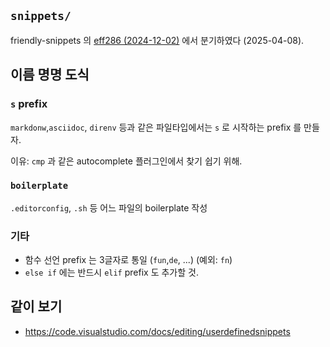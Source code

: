 ## `snippets/`

friendly-snippets 의 [eff286 (2024-12-02)](https://github.com/rafamadriz/friendly-snippets/commit/efff286dd74c22f731cdec26a70b46e5b203c619) 에서 분기하였다 (2025-04-08).

## 이름 명명 도식

### `s` prefix

`markdonw`,`asciidoc`, `direnv` 등과 같은 파일타입에서는 `s` 로 시작하는 prefix 를 만들자.

이유: `cmp` 과 같은 autocomplete 플러그인에서 찾기 쉽기 위해.

### `boilerplate`

`.editorconfig`, `.sh` 등 어느 파일의 boilerplate 작성

### 기타

- 함수 선언 prefix 는 3글자로 통일 (`fun`,`de`, ...) (예외: `fn`)
- `else if` 에는 반드시 `elif` prefix 도 추가할 것.

## 같이 보기

- <https://code.visualstudio.com/docs/editing/userdefinedsnippets>
